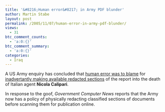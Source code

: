 ```yaml
---
title: '&#8216;Human error&#8217; in Army PDF blunder'
author: Martin Stabe
layout: post
permalink: /2005/11/07/human-error-in-army-pdf-blunder/
views:
  - 31
btc_comment_counts:
  - 'a:0:{}'
btc_comment_summary:
  - 'a:0:{}'
categories:
  - Iraq
---
```

A US Army enquiry has concluded that [human error was to blame][1] for [inadvertantly making available redacted sections][2] of the report into the death of Italian agent **Nicola Calipari**.

In response to the goof, *Government Computer News* reports that the Army now has a policy of physically redacting classified sections of documents before scanning them for publication online.

 [1]: http://www.gcn.com/24_32/dodcomputing/37448-1.html?CMP=OTC-RSS
 [2]: http://www.martinstabe.com/blog/archives/2005/05/censored_parts.php